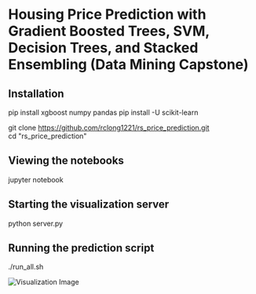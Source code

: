 # Housing Price Prediction with Gradient Boosted Trees, SVM, Decision Trees, and Stacked Ensembling (Data Mining Capstone)

## Installation
pip install xgboost numpy pandas
pip install -U scikit-learn

git clone https://github.com/rclong1221/rs_price_prediction.git  
cd "rs_price_prediction"  

## Viewing the notebooks
jupyter notebook

## Starting the visualization server
python server.py

## Running the prediction script
./run_all.sh

![Visualization Image](relative/aa.png?raw=true "Visualization Image")
